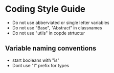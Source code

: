 # Coding Style Guide

* Do not use abberviated or single letter variables
* Do not use "Base", "Abstract" in classnames
* Do not use "utils" in copde strtuctur

## Variable naming conventions
* start booleans with "is"
* Dont use "I" prefix for types
